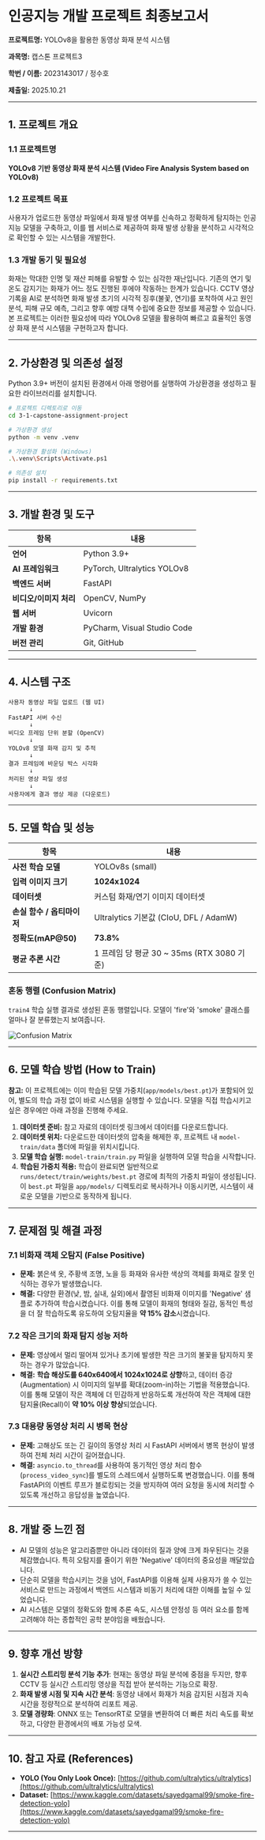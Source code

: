 # 인공지능 개발 프로젝트 최종보고서

**프로젝트명:** YOLOv8을 활용한 동영상 화재 분석 시스템

**과목명:** 캡스톤 프로젝트3

**학번 / 이름:** 2023143017 / 정수호

**제출일:** 2025.10.21

---

## 1. 프로젝트 개요

### 1.1 프로젝트명

**YOLOv8 기반 동영상 화재 분석 시스템 (Video Fire Analysis System based on YOLOv8)**

### 1.2 프로젝트 목표

사용자가 업로드한 동영상 파일에서 화재 발생 여부를 신속하고 정확하게 탐지하는 인공지능 모델을 구축하고, 이를 웹 서비스로 제공하여 화재 발생 상황을 분석하고 시각적으로 확인할 수 있는 시스템을 개발한다.

### 1.3 개발 동기 및 필요성

화재는 막대한 인명 및 재산 피해를 유발할 수 있는 심각한 재난입니다. 기존의 연기 및 온도 감지기는 화재가 어느 정도 진행된 후에야 작동하는 한계가 있습니다. CCTV 영상 기록을 AI로 분석하면 화재 발생 초기의 시각적 징후(불꽃, 연기)를 포착하여 사고 원인 분석, 피해 규모 예측, 그리고 향후 예방 대책 수립에 중요한 정보를 제공할 수 있습니다. 본 프로젝트는 이러한 필요성에 따라 YOLOv8 모델을 활용하여 빠르고 효율적인 동영상 화재 분석 시스템을 구현하고자 합니다.

---

## 2. 가상환경 및 의존성 설정

Python 3.9+ 버전이 설치된 환경에서 아래 명령어를 실행하여 가상환경을 생성하고 필요한 라이브러리를 설치합니다.

```bash
# 프로젝트 디렉토리로 이동
cd 3-1-capstone-assignment-project

# 가상환경 생성
python -m venv .venv

# 가상환경 활성화 (Windows)
.\.venv\Scripts\Activate.ps1

# 의존성 설치
pip install -r requirements.txt
```

---

## 3. 개발 환경 및 도구

| 항목 | 내용 |
| --- | --- |
| **언어** | Python 3.9+ |
| **AI 프레임워크** | PyTorch, Ultralytics YOLOv8 |
| **백엔드 서버** | FastAPI |
| **비디오/이미지 처리** | OpenCV, NumPy |
| **웹 서버** | Uvicorn |
| **개발 환경** | PyCharm, Visual Studio Code |
| **버전 관리** | Git, GitHub |

---

## 4. 시스템 구조

```
사용자 동영상 파일 업로드 (웹 UI)
      ↓
FastAPI 서버 수신
      ↓
비디오 프레임 단위 분할 (OpenCV)
      ↓
YOLOv8 모델 화재 감지 및 추적
      ↓
결과 프레임에 바운딩 박스 시각화
      ↓
처리된 영상 파일 생성
      ↓
사용자에게 결과 영상 제공 (다운로드)
```

---

## 5. 모델 학습 및 성능

| 항목 | 내용 |
| --- | --- |
| **사전 학습 모델** | YOLOv8s (small) |
| **입력 이미지 크기** | **1024x1024** |
| **데이터셋** | 커스텀 화재/연기 이미지 데이터셋 |
| **손실 함수 / 옵티마이저** | Ultralytics 기본값 (CIoU, DFL / AdamW) |
| **정확도(mAP@50)** | **73.8%** |
| **평균 추론 시간** | 1 프레임 당 평균 30 ~ 35ms (RTX 3080 기준) |

### 혼동 행렬 (Confusion Matrix)

`train4` 학습 실행 결과로 생성된 혼동 행렬입니다. 모델이 'fire'와 'smoke' 클래스를 얼마나 잘 분류했는지 보여줍니다.

![Confusion Matrix](runs/detect/train4/confusion_matrix.png)

---

## 6. 모델 학습 방법 (How to Train)

**참고:** 이 프로젝트에는 이미 학습된 모델 가중치(`app/models/best.pt`)가 포함되어 있어, 별도의 학습 과정 없이 바로 시스템을 실행할 수 있습니다. 모델을 직접 학습시키고 싶은 경우에만 아래 과정을 진행해 주세요.

1.  **데이터셋 준비:** 참고 자료의 데이터셋 링크에서 데이터를 다운로드합니다.
2.  **데이터셋 위치:** 다운로드한 데이터셋의 압축을 해제한 후, 프로젝트 내 `model-train/data` 폴더에 파일을 위치시킵니다.
3.  **모델 학습 실행:** `model-train/train.py` 파일을 실행하여 모델 학습을 시작합니다.
4.  **학습된 가중치 적용:** 학습이 완료되면 일반적으로 `runs/detect/train/weights/best.pt` 경로에 최적의 가중치 파일이 생성됩니다. 이 `best.pt` 파일을 `app/models/` 디렉토리로 복사하거나 이동시키면, 시스템이 새로운 모델을 기반으로 동작하게 됩니다.

---

## 7. 문제점 및 해결 과정

### 7.1 비화재 객체 오탐지 (False Positive)

- **문제:** 붉은색 옷, 주황색 조명, 노을 등 화재와 유사한 색상의 객체를 화재로 잘못 인식하는 경우가 발생했습니다.
- **해결:** 다양한 환경(낮, 밤, 실내, 실외)에서 촬영된 비화재 이미지를 'Negative' 샘플로 추가하여 학습시켰습니다. 이를 통해 모델이 화재의 형태와 질감, 동적인 특성을 더 잘 학습하도록 유도하여 오탐지율을 **약 15% 감소**시켰습니다.

### 7.2 작은 크기의 화재 탐지 성능 저하

- **문제:** 영상에서 멀리 떨어져 있거나 초기에 발생한 작은 크기의 불꽃을 탐지하지 못하는 경우가 많았습니다.
- **해결:** **학습 해상도를 640x640에서 1024x1024로 상향**하고, 데이터 증강(Augmentation) 시 이미지의 일부를 확대(zoom-in)하는 기법을 적용했습니다. 이를 통해 모델이 작은 객체에 더 민감하게 반응하도록 개선하여 작은 객체에 대한 탐지율(Recall)이 **약 10% 이상 향상**되었습니다.

### 7.3 대용량 동영상 처리 시 병목 현상

- **문제:** 고해상도 또는 긴 길이의 동영상 처리 시 FastAPI 서버에서 병목 현상이 발생하여 전체 처리 시간이 길어졌습니다.
- **해결:** `asyncio.to_thread`를 사용하여 동기적인 영상 처리 함수(`process_video_sync`)를 별도의 스레드에서 실행하도록 변경했습니다. 이를 통해 FastAPI의 이벤트 루프가 블로킹되는 것을 방지하여 여러 요청을 동시에 처리할 수 있도록 개선하고 응답성을 높였습니다.

---

## 8. 개발 중 느낀 점

- AI 모델의 성능은 알고리즘뿐만 아니라 데이터의 질과 양에 크게 좌우된다는 것을 체감했습니다. 특히 오탐지를 줄이기 위한 'Negative' 데이터의 중요성을 깨달았습니다.
- 단순히 모델을 학습시키는 것을 넘어, FastAPI를 이용해 실제 사용자가 쓸 수 있는 서비스로 만드는 과정에서 백엔드 시스템과 비동기 처리에 대한 이해를 높일 수 있었습니다.
- AI 시스템은 모델의 정확도와 함께 추론 속도, 시스템 안정성 등 여러 요소를 함께 고려해야 하는 종합적인 공학 분야임을 배웠습니다.

---

## 9. 향후 개선 방향

1.  **실시간 스트리밍 분석 기능 추가**: 현재는 동영상 파일 분석에 중점을 두지만, 향후 CCTV 등 실시간 스트리밍 영상을 직접 받아 분석하는 기능으로 확장.
2.  **화재 발생 시점 및 지속 시간 분석**: 동영상 내에서 화재가 처음 감지된 시점과 지속 시간을 정량적으로 분석하여 리포트 제공.
3.  **모델 경량화**: ONNX 또는 TensorRT로 모델을 변환하여 더 빠른 처리 속도를 확보하고, 다양한 환경에서의 배포 가능성 모색.

---

## 10. 참고 자료 (References)

- **YOLO (You Only Look Once):** [https://github.com/ultralytics/ultralytics](https://github.com/ultralytics/ultralytics)
- **Dataset:** [https://www.kaggle.com/datasets/sayedgamal99/smoke-fire-detection-yolo](https://www.kaggle.com/datasets/sayedgamal99/smoke-fire-detection-yolo)

---
